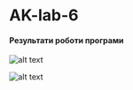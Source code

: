 # AK-lab-6
#### Результати роботи програми

![alt text](https://github.com/dmytrii-karpeka/AK-lab-6/blob/main/result6-1.jpg "Result of command")

![alt text](https://github.com/dmytrii-karpeka/AK-lab-6/blob/main/result6-2.jpg "Highlighted places of debug")

